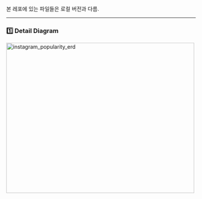 본 레포에 있는 파일들은 로컬 버전과 다름.

---------------------------------
### 1️⃣ Detail Diagram
<img width="500" height="400"
     alt="instagram_popularity_erd" 
     src="https://github.com/user-attachments/assets/e2651ea4-2e2d-41c5-8356-9f9ab030c7aa" />
